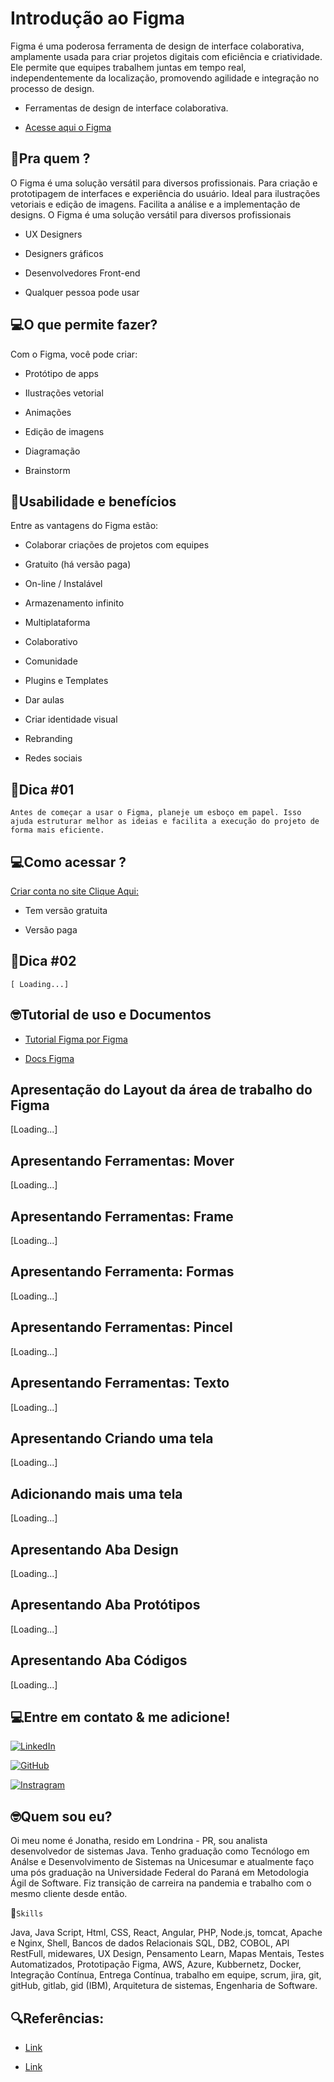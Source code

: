 # Introdução ao Figma 

Figma é uma poderosa ferramenta de design de interface colaborativa, amplamente usada para criar projetos digitais com eficiência e criatividade. Ele permite que equipes trabalhem juntas em tempo real, independentemente da localização, promovendo agilidade e integração no processo de design. 

- Ferramentas de design de interface colaborativa. 

- [Acesse aqui o Figma](https://www.figma.com/)  

## 🤔Pra quem ? 

O Figma é uma solução versátil para diversos profissionais. Para criação e prototipagem de interfaces e experiência do usuário. Ideal para ilustrações vetoriais e edição de imagens. Facilita a análise e a implementação de designs. O Figma é uma solução versátil para diversos profissionais 

- UX Designers 

- Designers gráficos 

- Desenvolvedores Front-end 

- Qualquer pessoa pode usar 

## 💻O que permite fazer? 

Com o Figma, você pode criar: 

- Protótipo de apps 

- Ilustrações vetorial 

- Animações 

- Edição de imagens 

- Diagramação 

- Brainstorm 

## 🛒Usabilidade e benefícios 

Entre as vantagens do Figma estão: 

- Colaborar criações de projetos com equipes 

- Gratuito (há versão paga) 

- On-line / Instalável 

- Armazenamento infinito 

- Multiplataforma 

- Colaborativo 

- Comunidade 

- Plugins e Templates 

- Dar aulas 

- Criar identidade visual 

-  Rebranding 

- Redes sociais 

##  🦸Dica #01 

`Antes de começar a usar o Figma, planeje um esboço em papel. Isso ajuda estruturar melhor as ideias e facilita a execução do projeto de forma mais eficiente.`

## 💻Como acessar ? 

[Criar conta no site Clique Aqui:](https://www.figma.com/) 

- Tem versão gratuita 

- Versão paga 

##  🦸Dica #02 

`[ Loading...]`


## 🤓Tutorial de uso e Documentos 

- [Tutorial Figma por Figma](https://help.figma.com/hc/pt-br/sections/360006534454) 

- [Docs Figma](https://help.figma.com/hc/pt-br) 

## Apresentação do Layout da área de trabalho do Figma 

[Loading...]

## Apresentando Ferramentas: Mover 

[Loading...]

## Apresentando Ferramentas: Frame 

[Loading...]

## Apresentando Ferramenta: Formas 

[Loading...]

## Apresentando Ferramentas: Pincel 

[Loading...]

## Apresentando Ferramentas: Texto 

[Loading...]

## Apresentando Criando uma tela 

[Loading...]

## Adicionando mais uma tela 
 
[Loading...]

## Apresentando Aba Design

[Loading...]

## Apresentando Aba Protótipos

[Loading...]

## Apresentando Aba Códigos

[Loading...]

##  💻Entre em contato & me adicione!

[![LinkedIn](https://img.shields.io/badge/LinkedIn-0077B5?style=for-the-badge&logo=linkedin&logoColor=white)](https://www.linkedin.com/in/jonatha-lara-silv%C3%A9rio-15b83b101/)

[![GitHub](https://img.shields.io/badge/GitHub-100000?style=for-the-badge&logo=github&logoColor=white)](https://github.com/Jonatha-Lara)

[![Instragram](https://img.shields.io/badge/Instagram-500000?style=for-the-badge&logo=instagram&logoColor=white)](https://www.instagram.com/jonsilveriolara/)

 ## 🤓Quem sou eu?
 Oi meu nome é Jonatha, resido em Londrina - PR, sou analista desenvolvedor de sistemas Java. Tenho graduação como Tecnólogo em Análse e Desenvolvimento de Sistemas na Unicesumar e atualmente faço uma pós graduação na Universidade Federal do Paraná em Metodologia Ágil de Software. Fiz transição de carreira na pandemia e trabalho com o mesmo cliente desde então.

🏹`Skills`

Java, Java Script, Html, CSS, React, Angular, PHP, Node.js, tomcat, Apache e Nginx, Shell, Bancos de dados Relacionais SQL, DB2, COBOL, API RestFull, midewares, UX Design, Pensamento Learn, Mapas Mentais, Testes Automatizados, Prototipação Figma, AWS, Azure, Kubbernetz, Docker, Integração Contínua, Entrega Contínua, trabalho em equipe, scrum, jira, git, gitHub, gitlab, gid (IBM), Arquitetura de sistemas, Engenharia de Software. 

## 🔍Referências: 

- [Link](https://help.figma.com/hc/pt-br/sections/360006534454) 

- [Link](https://www.youtube.com/watch?v=mM44D8O7qro&list=PLfaT9CZbt-_QEpLWuhk3wqWOC-TakYNye&index=2) 


